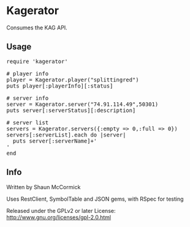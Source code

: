 # Kagerator

Consumes the KAG API.

## Usage

<pre>
require 'kagerator'

# player info
player = Kagerator.player("splittingred")
puts player[:playerInfo][:status]

# server info
server = Kagerator.server("74.91.114.49",50301)
puts server[:serverStatus][:description]

# server list
servers = Kagerator.servers({:empty => 0,:full => 0})
servers[:serverList].each do |server|
  puts server[:serverName]+'<br />'
end
</pre>

## Info

Written by Shaun McCormick

Uses RestClient, SymbolTable and JSON gems, with RSpec for testing

Released under the GPLv2 or later License: http://www.gnu.org/licenses/gpl-2.0.html